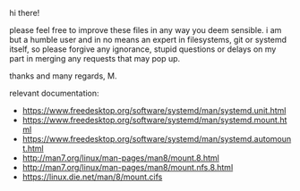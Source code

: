 hi there!

please feel free to improve these files in any way you deem sensible. 
i am but a humble user and in no means an expert in filesystems, git or systemd itself, 
so please forgive any ignorance, stupid questions or delays on my part in merging any requests that may pop up.

thanks and many regards,
M.


relevant documentation:

* https://www.freedesktop.org/software/systemd/man/systemd.unit.html
* https://www.freedesktop.org/software/systemd/man/systemd.mount.html
* https://www.freedesktop.org/software/systemd/man/systemd.automount.html
* http://man7.org/linux/man-pages/man8/mount.8.html
* http://man7.org/linux/man-pages/man8/mount.nfs.8.html
* https://linux.die.net/man/8/mount.cifs
